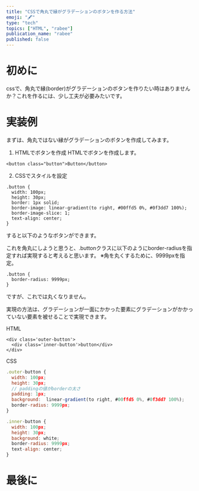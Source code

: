```yaml
---
title: "CSSで角丸で縁がグラデーションのボタンを作る方法"
emoji: "🖋"
type: "tech"
topics: ["HTML", "rabee"]
publication_name: "rabee"
published: false
---
```


# 初めに
cssで、角丸で縁(border)がグラデーションのボタンを作りたい時はありませんか？これを作るには、少し工夫が必要みたいです。
# 実装例
まずは、角丸ではない縁がグラデーションのボタンを作成してみます。
1. HTMLでボタンを作成
HTMLでボタンを作成します。
```
<button class="button">Button</button>
```
2. CSSでスタイルを設定

```
.button {
  width: 100px;
  height: 30px;
  border: 1px solid;
  border-image: linear-gradient(to right, #00ffd5 0%, #0f3dd7 100%);
  border-image-slice: 1; 
  text-align: center;
}
```
すると以下のようなボタンができます。

これを角丸にしようと思うと、.buttonクラスに以下のようにborder-radiusを指定すれば実現すると考えると思います。
※角を丸くするために、9999pxを指定。
```
.button {
  border-radius: 9999px;
}
```
ですが、これでは丸くなりません。


実現の方法は、グラデーションが一面にかかった要素にグラデーションがかかっていない要素を被せることで実現できます。

HTML
```
<div class='outer-button'>
  <div class='inner-button'>button</div>
</div>
```

CSS
```js
.outer-button {
  width: 100px;
  height: 30px;
  // paddingの値がborderの太さ
  padding: 1px;
  background:  linear-gradient(to right, #00ffd5 0%, #0f3dd7 100%);
  border-radius: 9999px;
}

.inner-button {
  width: 100px;
  height: 30px;
  background: white;
  border-radius: 9999px;
  text-align: center;
}
```

# 最後に
